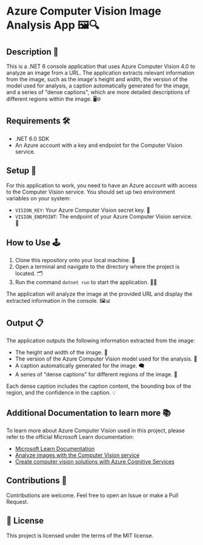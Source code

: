 # Azure Computer Vision Image Analysis App 🖼️🔍

## Description 📝

This is a .NET 6 console application that uses Azure Computer Vision 4.0 to analyze an image from a URL. The application extracts relevant information from the image, such as the image's height and width, the version of the model used for analysis, a caption automatically generated for the image, and a series of "dense captions", which are more detailed descriptions of different regions within the image. 🖥️🌐

## Requirements 🛠️

- .NET 6.0 SDK
- An Azure account with a key and endpoint for the Computer Vision service.

## Setup 🚀

For this application to work, you need to have an Azure account with access to the Computer Vision service. You should set up two environment variables on your system:

- `VISION_KEY`: Your Azure Computer Vision secret key. 🔑
- `VISION_ENDPOINT`: The endpoint of your Azure Computer Vision service. 🔗

## How to Use 🕹️

1. Clone this repository onto your local machine. 🔄
2. Open a terminal and navigate to the directory where the project is located. 🗂️
3. Run the command `dotnet run` to start the application. 🏃‍♂️

The application will analyze the image at the provided URL and display the extracted information in the console. 🖼️📊

## Output 📋

The application outputs the following information extracted from the image:

- The height and width of the image. 📏
- The version of the Azure Computer Vision model used for the analysis. 🤖
- A caption automatically generated for the image. 🗨️
- A series of "dense captions" for different regions of the image. 📝

Each dense caption includes the caption content, the bounding box of the region, and the confidence in the caption. 💡

## Additional Documentation to learn more 📚

To learn more about Azure Computer Vision used in this project, please refer to the official Microsoft Learn documentation:
- [Microsoft Learn Documentation](https://learn.microsoft.com/en-us/azure/cognitive-services/computer-vision/concept-describe-images-40?tabs=image?WT.mc_id=AI-MVP-5004753)
- [Analyze images with the Computer Vision service](https://bit.ly/azurecomputervisionmicrosoftlearn)
- [Create computer vision solutions with Azure Cognitive Services](https://bit.ly/computervisionsolutionswithAzure
)

## Contributions 🤝

Contributions are welcome. Feel free to open an Issue or make a Pull Request.

## 📄 License
This project is licensed under the terms of the MIT license.

